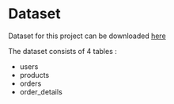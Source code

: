 # Dataset
Dataset for this project can be downloaded [here](https://storage.googleapis.com/dqlab-dataset/dataset%20lomba%204%20sept%202020.zip)

The dataset consists of 4 tables :
- users
- products
- orders
- order_details

